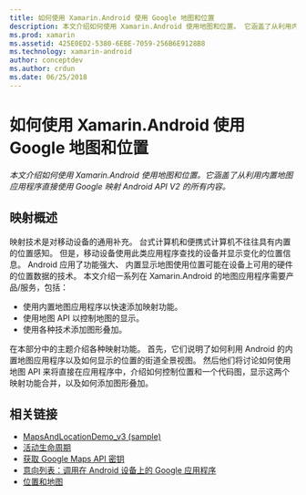```yaml
---
title: 如何使用 Xamarin.Android 使用 Google 地图和位置
description: 本文介绍如何使用 Xamarin.Android 使用地图和位置。 它涵盖了从利用内置地图应用程序直接使用 Google 映射 Android API V2 的所有内容。
ms.prod: xamarin
ms.assetid: 425E0ED2-5380-6EBE-7059-256B6E9128B8
ms.technology: xamarin-android
author: conceptdev
ms.author: crdun
ms.date: 06/25/2018
---
```


# <a name="how-to-use-google-maps-and-location-with-xamarinandroid"></a>如何使用 Xamarin.Android 使用 Google 地图和位置

_本文介绍如何使用 Xamarin.Android 使用地图和位置。它涵盖了从利用内置地图应用程序直接使用 Google 映射 Android API V2 的所有内容。_

## <a name="maps-overview"></a>映射概述

映射技术是对移动设备的通用补充。 台式计算机和便携式计算机不往往具有内置的位置感知。 但是，移动设备使用此类应用程序查找的设备并显示变化的位置信息。 Android 应用了功能强大、 内置显示地图使用位置可能在设备上可用的硬件的位置数据的技术。 本文介绍一系列在 Xamarin.Android 的地图应用程序需要产品/服务，包括： 

-  使用内置地图应用程序以快速添加映射功能。
-  使用地图 API 以控制地图的显示。
-  使用各种技术添加图形叠加。

在本部分中的主题介绍各种映射功能。
首先，它们说明了如何利用 Android 的内置地图应用程序以及如何显示的位置的街道全景视图。 然后他们将讨论如何使用地图 API 来将直接在应用程序中，介绍如何控制位置和一个代码图，显示这两个映射功能合并，以及如何添加图形叠加。


## <a name="related-links"></a>相关链接

- [MapsAndLocationDemo_v3 (sample)](https://developer.xamarin.com/samples/monodroid/MapsAndLocationDemo_v3/)
- [活动生命周期](~/android/app-fundamentals/activity-lifecycle/index.md)
- [获取 Google Maps API 密钥](~/android/platform/maps-and-location/maps/obtaining-a-google-maps-api-key.md)
- [意向列表：调用在 Android 设备上的 Google 应用程序](https://developer.android.com/guide/appendix/g-app-intents.html)
- [位置和地图](https://developer.android.com/guide/topics/location/index.html)
